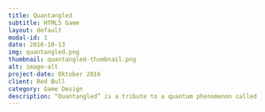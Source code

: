 ```yaml
---
title: Quantangled
subtitle: HTML5 Game
layout: default
modal-id: 1
date: 2016-10-13
img: quantangled.png
thumbnail: quantangled-thumbnail.png
alt: image-alt
project-date: Oktober 2016
client: Red Bull
category: Game Design
description: “Quantangled” is a tribute to a quantum phenomenon called entanglement. First discovered by Einstein, Podolsky and Rosen in 1935 this “spooky action at a distance” still is one of the biggest mysteries in quantum mechanics and amazes the minds of physicists around the world. We took this entanglement and tried to craft it into a challenging game concept.<br><br>“Quantangled” is a top down maze puzzle, where you control two to four different particles at the same time. The clou is that inactive particles can go through walls, while the active ones collide with it. To solve the levels you have to make the switches at the right time and the right position. <br><br>The topic of last semester’s explorative design lecture at TU Wien was all about games. We started with a card game, followed by a board game, two puzzle computer games and a social game. The prototype for the quantum puzzle game was created in collaboration with quantum physicists from the University of Vienna. Based on that prototype we reimplemented the mechanics in HTML5 and added more levels. It is designed to be a plausible puzzle for casual gamers but it is also a tough challenge for sophisticated mind gamers if they try to finish all levels with the minimum amount of switches.<br><br><a href="http://www.redbullmindgamers.com/game/19">Play the game</a><br><br><b>Team Schrödingers Matratze</b><br><a href="mailto:benjaminhoeller@gmx.at">Benajmin Höller</a><br><a href="mailto:birgit.chmelar@live.de">Birgit Chmelar</a><br><a href="http://david.schnitzhofer.at/">David Schnitzhofer</a>
---
```

